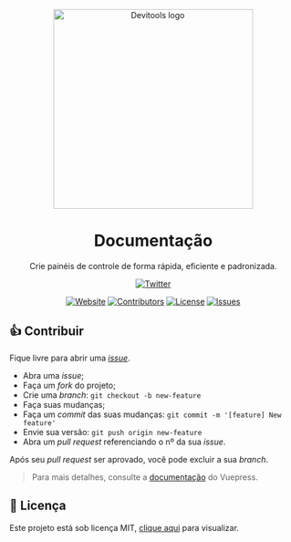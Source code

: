 <p align="center">
  <a href="https://docs.devi.tools/" rel="noopener" target="_blank"><img width="350" src="https://devi.tools/images/logo-horizontal.png" alt="Devitools logo"></a></p>
</p>

<h1 align="center">Documentação</h1>

<div align="center">
Crie painéis de controle de forma rápida, eficiente e padronizada.

[![Twitter](https://img.shields.io/twitter/follow/devitools?label=Siga%20%40devitools)](https://twitter.com/devitools)

[![Website](https://img.shields.io/website?down_message=offline&up_message=online&url=https%3A%2F%2Fdocs.devi.tools%2F&color=34CB79)](https://docs.devi.tools/)
[![Contributors](https://img.shields.io/github/contributors/devitools/docs?color=34CB79)](https://github.com/devitools/quasar/graphs/contributors)
[![License](https://img.shields.io/github/license/devitools/docs?color=34CB79)](https://github.com/devitools/docs/blob/master/LICENSE)
[![Issues](https://img.shields.io/github/issues/devitools/docs?color=34CB79)](https://github.com/devitools/quasar/issues)

</div>

## 👍 Contribuir

Fique livre para abrir uma [_issue_](https://github.com/devitools/quasar/issues).

- Abra uma _issue_;
- Faça um _fork_ do projeto;
- Crie uma _branch_: `git checkout -b new-feature`
- Faça suas mudanças;
- Faça um _commit_ das suas mudanças: `git commit -m '[feature] New feature'`
- Envie sua versão: `git push origin new-feature`
- Abra um _pull request_ referenciando o nº da sua _issue_.

Após seu _pull request_ ser aprovado, você pode excluir a sua _branch_.

> Para mais detalhes, consulte a [documentação](https://v1.vuepress.vuejs.org/) do Vuepress.

## :memo: Licença

Este projeto está sob licença MIT, [clique aqui](/LICENSE) para visualizar.
